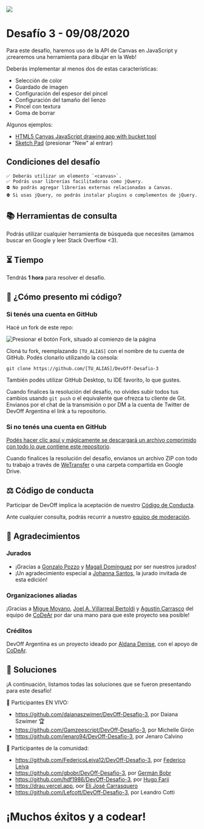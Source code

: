 ![](https://static-cdn.jtvnw.net/jtv_user_pictures/fb425ddf-5e67-4c84-9210-8065809675f7-profile_banner-480.png)
# Desafío 3 - 09/08/2020

Para este desafío, haremos uso de la API de Canvas en JavaScript y ¡crearemos una herramienta para dibujar en la Web!

Deberás implementar al menos dos de estas características:

- Selección de color
- Guardado de imagen
- Configuración del espesor del pincel
- Configuración del tamaño del lienzo
- Pincel con textura
- Goma de borrar

Algunos ejemplos:

- [HTML5 Canvas JavaScript drawing app with bucket tool](http://www.williammalone.com/projects/html5-canvas-javascript-drawing-app-with-bucket-tool/demo/drawing-app-with-bucket.html)
- [Sketch Pad](http://htmlpreview.github.io/?https://raw.githubusercontent.com/krisrak/html5-canvas-drawing-app/master/index.html) (presionar "New" al entrar)

## Condiciones del desafío

```
✅ Deberás utilizar un elemento `<canvas>`.
✅ Podrás usar librerías facilitadoras como jQuery.
⛔ No podrás agregar librerías externas relacionadas a Canvas.
⛔ Si usas jQuery, no podrás instalar plugins o complementos de jQuery.
```

## 📚 Herramientas de consulta

Podrás utilizar cualquier herramienta de búsqueda que necesites (amamos buscar en Google y leer Stack Overflow <3).

## ⏳ Tiempo

Tendrás **1 hora** para resolver el desafío.

## 🤔 ¿Cómo presento mi código?

### Si tenés una cuenta en GitHub

Hacé un fork de este repo:

![Presionar el botón Fork, situado al comienzo de la página](https://docs.github.com/assets/images/help/repository/fork_button.jpg)

Cloná tu fork, reemplazando `[TU_ALIAS]` con el nombre de tu cuenta de GitHub. Podés clonarlo utilizando la consola:

```
git clone https://github.com/[TU_ALIAS]/DevOff-Desafio-3
```

También podés utilizar GitHub Desktop, tu IDE favorito, lo que gustes.

Cuando finalices la resolución del desafío, no olvides subir todos tus cambios usando `git push` o el equivalente que ofrezca tu cliente de Git. Envianos por el chat de la transmisión o por DM a la cuenta de Twitter de DevOff Argentina el link a tu repositorio.

### Si no tenés una cuenta en GitHub

[Podés hacer clic aquí y mágicamente se descargará un archivo comprimido con todo lo que contiene este repositorio](https://github.com/devoffarg/DevOff-Desafio-3/archive/master.zip).

Cuando finalices la resolución del desafío, envianos un archivo ZIP con todo tu trabajo a través de [WeTransfer](https://wetransfer.com/) o una carpeta compartida en Google Drive.

## ⚖ Código de conducta

Participar de DevOff implica la aceptación de nuestro [Código de Conducta](https://github.com/devoffarg/codigo-de-conducta). 

Ante cualquier consulta, podrás recurrir a nuestro [equipo de moderación](https://github.com/devoffarg/codigo-de-conducta#protocolo-de-moderaci%C3%B3n).

## 💜 Agradecimientos

### Jurados

- ¡Gracias a [Gonzalo Pozzo](https://twitter.com/goncy) y [Magalí Domínguez](https://twitter.com/printmaga) por ser nuestros jurados!
- ¡Un agradecimiento especial a [Johanna Santos](https://twitter.com/JohannaBleu), la jurado invitada de esta edición!

### Organizaciones aliadas

¡Gracias a [Migue Moyano](https://twitter.com/elmiguedev), [Joel A. Villarreal Bertoldi](https://twitter.com/joelalejandro) y [Agustín Carrasco](https://twitter.com/asermax) del equipo de [CoDeAr](https://twitter.com/somoscodear) por dar una mano para que este proyecto sea posible! 

### Créditos

DevOff Argentina es un proyecto ideado por [Aldana Denise](https://twitter.com/gizmowis), con el apoyo de [CoDeAr](https://twitter.com/somoscodear).

## 🚀 Soluciones

¡A continuación, listamos todas las soluciones que se fueron presentando para este desafío!

🌟 Participantes EN VIVO:

- https://github.com/daianaszwimer/DevOff-Desafio-3, por Daiana Szwimer 🏆
- https://github.com/Gamzeescript/DevOff-Desafio-3, por Michelle Girón
- https://github.com/jenaro94/DevOff-Desafio-3, por Jenaro Calvino

💜 Participantes de la comunidad:

- https://github.com/FedericoLeiva12/DevOff-Desafio-3, por [Federico Leiva](https://twitter.com/InvBoyD/status/1292613118783356928)
- https://github.com/gbobr/DevOff-Desafio-3, por [Germán Bobr](https://twitter.com/GermanBobr/status/1292613578235826176)
- https://github.com/hdf1986/DevOff-Desafio-3, por [Hugo Farji](https://twitter.com/hdf1996/status/1292597958903562240)
- https://drau.vercel.app, oor [Eli José Carrasquero](https://twitter.com/ielijose/status/1292619770660032517)
- https://github.com/Lefcott/DevOff-Desafio-3, por Leandro Cotti

# ¡Muchos éxitos y a codear!
